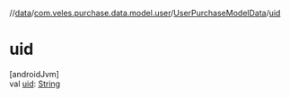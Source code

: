 //[data](../../../index.md)/[com.veles.purchase.data.model.user](../index.md)/[UserPurchaseModelData](index.md)/[uid](uid.md)

# uid

[androidJvm]\
val [uid](uid.md): [String](https://kotlinlang.org/api/latest/jvm/stdlib/kotlin/-string/index.html)
